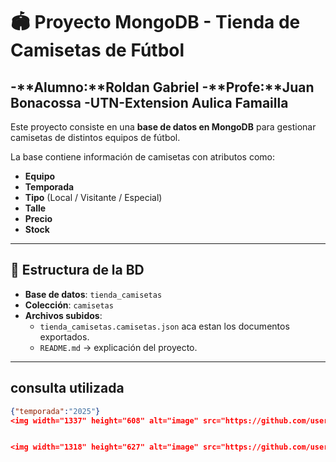 # 🏟️ Proyecto MongoDB - Tienda de Camisetas de Fútbol
-**Alumno:**Roldan Gabriel
-**Profe:**Juan Bonacossa
-**UTN-Extension Aulica Famailla**
---
Este proyecto consiste en una **base de datos en MongoDB** para gestionar camisetas de distintos equipos de fútbol.  

La base contiene información de camisetas con atributos como:
- **Equipo**
- **Temporada**
- **Tipo** (Local / Visitante / Especial)
- **Talle**
- **Precio**
- **Stock**

---

## 📂 Estructura de la BD
- **Base de datos**: `tienda_camisetas`
- **Colección**: `camisetas`
- **Archivos subidos**:  
  - `tienda_camisetas.camisetas.json` aca estan los documentos exportados.  
  - `README.md` → explicación del proyecto.

---

## consulta utilizada
```json
{"temporada":"2025"}
<img width="1337" height="608" alt="image" src="https://github.com/user-attachments/assets/29450e92-73d7-405f-9d7e-b8dc0ef2dc64" />


<img width="1318" height="627" alt="image" src="https://github.com/user-attachments/assets/5d43a054-7845-4a9e-a2f4-5fb1c7c890df" />

